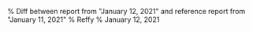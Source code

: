 % Diff between report from "January 12, 2021" and reference report from "January 11, 2021"
% Reffy
% January 12, 2021

